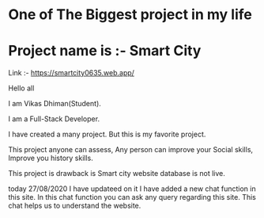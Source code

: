 # One of The Biggest project in my life

# Project name is :- Smart City

Link :- https://smartcity0635.web.app/

Hello all

I am Vikas Dhiman(Student).

I am a Full-Stack Developer.

I have created a many project. But this is my favorite project.

This project anyone can assess, Any person can improve your Social skills, Improve you history skills.

This project is drawback is 
    Smart city website database is not live.

today 27/08/2020 I have updateed on it 
              I have added a new chat function in this site. 
              In this chat function you can ask any query regarding this site. 
              This chat helps us to understand the website.
